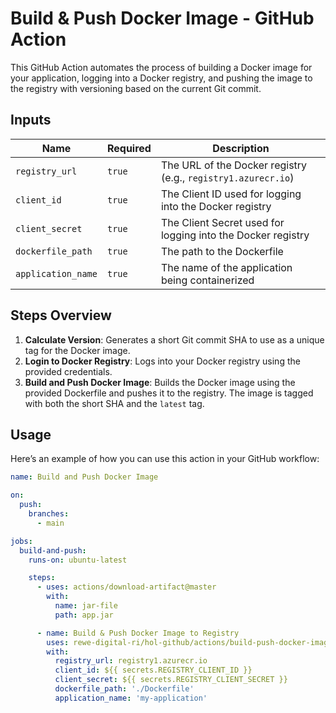 # Build & Push Docker Image - GitHub Action

This GitHub Action automates the process of building a Docker image for your application, logging into a Docker registry, and pushing the image to the registry with versioning based on the current Git commit.

## Inputs

| Name               | Required | Description                                                   |
|--------------------|----------|---------------------------------------------------------------|
| `registry_url`     | `true`   | The URL of the Docker registry (e.g., `registry1.azurecr.io`) |
| `client_id`        | `true`   | The Client ID used for logging into the Docker registry       |
| `client_secret`    | `true`   | The Client Secret used for logging into the Docker registry   |
| `dockerfile_path`  | `true`   | The path to the Dockerfile                                    |
| `application_name` | `true`   | The name of the application being containerized               |

## Steps Overview

1. **Calculate Version**: Generates a short Git commit SHA to use as a unique tag for the Docker image.
2. **Login to Docker Registry**: Logs into your Docker registry using the provided credentials.
3. **Build and Push Docker Image**: Builds the Docker image using the provided Dockerfile and pushes it to the registry. The image is tagged with both the short SHA and the `latest` tag.

## Usage

Here’s an example of how you can use this action in your GitHub workflow:

```yaml
name: Build and Push Docker Image

on:
  push:
    branches:
      - main

jobs:
  build-and-push:
    runs-on: ubuntu-latest

    steps:
      - uses: actions/download-artifact@master
        with:
          name: jar-file
          path: app.jar

      - name: Build & Push Docker Image to Registry
        uses: rewe-digital-ri/hol-github/actions/build-push-docker-image@v1
        with:
          registry_url: registry1.azurecr.io
          client_id: ${{ secrets.REGISTRY_CLIENT_ID }}
          client_secret: ${{ secrets.REGISTRY_CLIENT_SECRET }}
          dockerfile_path: './Dockerfile'
          application_name: 'my-application'
